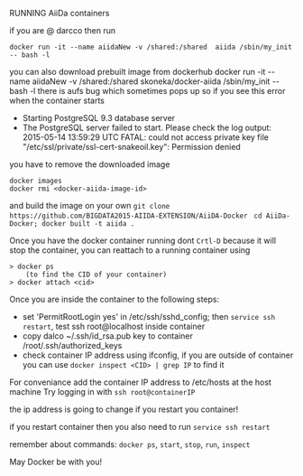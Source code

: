 RUNNING AiiDa containers

if you are @ darcco then run
	
	docker run -it --name aiidaNew -v /shared:/shared  aiida /sbin/my_init -- bash -l

you can also download prebuilt image from dockerhub
docker run -it --name aiidaNew -v /shared:/shared  skoneka/docker-aiida /sbin/my_init -- bash -l
there is aufs bug which sometimes pops up 
so if you see this error when the container starts
 
 * Starting PostgreSQL 9.3 database server                                                        
 * The PostgreSQL server failed to start. Please check the log output:
  2015-05-14 13:59:29 UTC FATAL:  could not access private key file "/etc/ssl/private/ssl-cert-snakeoil.key": Permission denied
                               

you have to remove the downloaded image 

	docker images
	docker rmi <docker-aiida-image-id>
	
and build the image on your own
  `git clone https://github.com/BIGDATA2015-AIIDA-EXTENSION/AiiDA-Docker `
  `cd AiiDa-Docker; docker built -t aiida .`


Once you have the docker container running dont `Crtl-D` because it will stop the container, you can reattach to a running container using 

	> docker ps 
		(to find the CID of your container)
	> docker attach <cid>

Once you are inside the container to the following steps:
 
- set 'PermitRootLogin yes' in /etc/ssh/sshd_config; then `service ssh restart`, test ssh root@localhost inside container
- copy dalco ~/.ssh/id_rsa.pub key to container /root/.ssh/authorized_keys
- check container IP address using ifconfig, if you are outside of container you can use `docker inspect <CID> | grep IP` to find it

For conveniance add the container IP address to /etc/hosts at the host machine
Try logging in with `ssh root@containerIP`

the ip address is going to change if you restart you container!

if you restart container then you also need to run `service ssh restart`

remember about commands: `docker ps`, `start`, `stop`, `run`, `inspect`

May Docker be with you!
